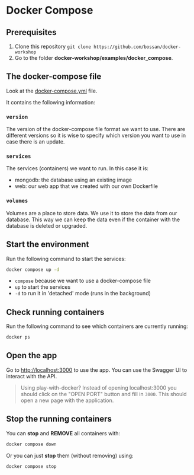 # Docker Compose

## Prerequisites

1. Clone this repository `git clone https://github.com/bossan/docker-workshop`
2. Go to the folder **docker-workshop/examples/docker_compose**.

## The docker-compose file

Look at the [docker-compose.yml](https://raw.githubusercontent.com/bossan/docker-workshop/main/examples/docker_compose/docker-compose.yml) file.

It contains the following information:

### `version`

The version of the docker-compose file format we want to use. There are different versions so it is wise to specify which version you want to use in case there is an update.

### `services`

The services (containers) we want to run. In this case it is:

- mongodb: the database using an existing image
- web: our web app that we created with our own Dockerfile

### `volumes`

Volumes are a place to store data. We use it to store the data from our database. This way we can keep the data even if the container with the database is deleted or upgraded.

## Start the environment

Run the following command to start the services:

```bash
docker compose up -d
```

- `compose` because we want to use a docker-compose file
- `up` to start the services
- `-d` to run it in 'detached' mode (runs in the background)

## Check running containers

Run the following command to see which containers are currently running:

```bash
docker ps
```

## Open the app

Go to [http://localhost:3000](http://localhost:3000) to use the app. You can use the Swagger UI to interact with the API.

> Using play-with-docker? Instead of opening localhost:3000 you should click on the "OPEN PORT" button and fill in `3000`. This should open a new page with the application.

## Stop the running containers

You can **stop** and **REMOVE** all containers with:

```bash
docker compose down
```

Or you can just **stop** them (without removing) using:

```bash
docker compose stop
```
